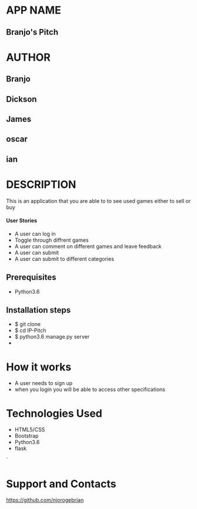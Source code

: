 # APP NAME

## Branjo's Pitch

# AUTHOR
## Branjo
## Dickson 
## James 
## oscar
## ian

# DESCRIPTION

This is an application that you are able to to see used games either to sell or buy

#### User Stories

* A user can log in
* Toggle through diffrent games 
* A user can comment on different games and leave feedback
* A user can submit 
* A user can submit to different categories


## Prerequisites
* Python3.6

## Installation steps 
* $ git clone 
* $ cd IP-Pitch
* $ python3.6 manage.py server
* 

# How it works

* A user needs to sign up
* when you login you will be able to access other specifications

# Technologies Used
* HTML5/CSS 
* Bootstrap 
* Python3.6
* flask

`
# Support and Contacts
https://github.com/njorogebrian